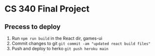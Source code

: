 # CS 340 Final Project

## Precess to deploy
1. Run `npm run build` in the React dir, games-ui
2. Commit changes to git `git commit -am "updated react build files"`
3. Push and deploy to herko `git push heroku main`